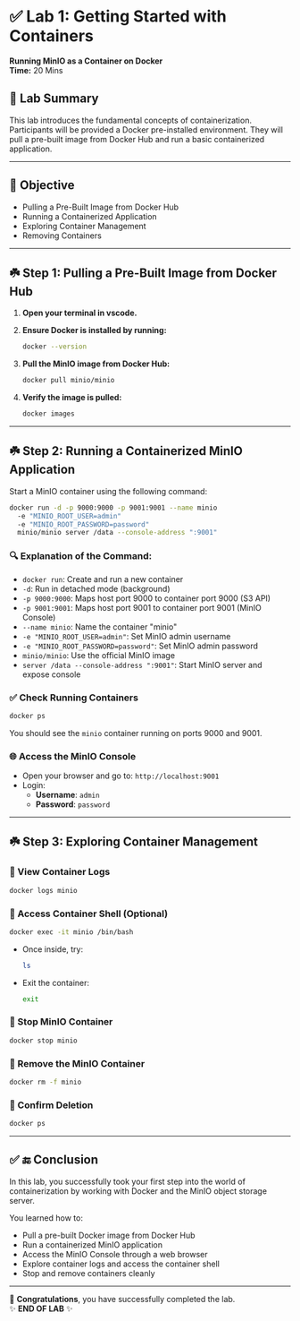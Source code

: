 
# ✅ Lab 1: Getting Started with Containers

**Running MinIO as a Container on Docker**  
**Time:** 20 Mins

## 🧾 Lab Summary

This lab introduces the fundamental concepts of containerization. Participants will be provided a Docker pre-installed environment. They will pull a pre-built image from Docker Hub and run a basic containerized application.

---

## 🎯 Objective

- Pulling a Pre-Built Image from Docker Hub  
- Running a Containerized Application  
- Exploring Container Management  
- Removing Containers  

---

## ☘️ Step 1: Pulling a Pre-Built Image from Docker Hub

1. **Open your terminal in vscode.**  
2. **Ensure Docker is installed by running:**
   ```bash
   docker --version
   ```

3. **Pull the MinIO image from Docker Hub:**
   ```bash
   docker pull minio/minio
   ```

4. **Verify the image is pulled:**
   ```bash
   docker images
   ```

---

## ☘️ Step 2: Running a Containerized MinIO Application

Start a MinIO container using the following command:

```bash
docker run -d -p 9000:9000 -p 9001:9001 --name minio 
  -e "MINIO_ROOT_USER=admin" 
  -e "MINIO_ROOT_PASSWORD=password" 
  minio/minio server /data --console-address ":9001"
```

### 🔍 Explanation of the Command:
- `docker run`: Create and run a new container
- `-d`: Run in detached mode (background)
- `-p 9000:9000`: Maps host port 9000 to container port 9000 (S3 API)
- `-p 9001:9001`: Maps host port 9001 to container port 9001 (MinIO Console)
- `--name minio`: Name the container "minio"
- `-e "MINIO_ROOT_USER=admin"`: Set MinIO admin username
- `-e "MINIO_ROOT_PASSWORD=password"`: Set MinIO admin password
- `minio/minio`: Use the official MinIO image
- `server /data --console-address ":9001"`: Start MinIO server and expose console

### ✅ Check Running Containers

```bash
docker ps
```

You should see the `minio` container running on ports 9000 and 9001.

### 🌐 Access the MinIO Console

- Open your browser and go to: `http://localhost:9001`
- Login:
  - **Username**: `admin`
  - **Password**: `password`

---

## ☘️ Step 3: Exploring Container Management

### 🔹 View Container Logs
```bash
docker logs minio
```

### 🔹 Access Container Shell (Optional)
```bash
docker exec -it minio /bin/bash
```

- Once inside, try:
  ```bash
  ls
  ```
- Exit the container:
  ```bash
  exit
  ```

### 🔹 Stop MinIO Container
```bash
docker stop minio
```

### 🔹 Remove the MinIO Container
```bash
docker rm -f minio
```

### 🔹 Confirm Deletion
```bash
docker ps
```

---

## ✅ 🔚 Conclusion

In this lab, you successfully took your first step into the world of containerization by working with Docker and the MinIO object storage server.

You learned how to:
- Pull a pre-built Docker image from Docker Hub
- Run a containerized MinIO application
- Access the MinIO Console through a web browser
- Explore container logs and access the container shell
- Stop and remove containers cleanly

---

🎉 **Congratulations**, you have successfully completed the lab.  
✨ **END OF LAB** ✨
